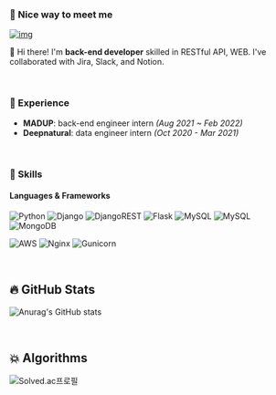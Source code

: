 ### 🤞 Nice way to meet me

[![img](https://camo.githubusercontent.com/fa52fe1a3570da3b49d7d1a12297353d798f8f2a71c0c6499300f0755eb9c90b/68747470733a2f2f696d672e736869656c64732e696f2f62616467652f546563685f426c6f672d4444304237383f7374796c653d666c61742d737175617265266c6f676f3d47697448756225323053706f6e736f7273266c6f676f436f6c6f723d7768697465)](https://studit.tistory.com/) 

👋 Hi there! I'm **back-end developer** skilled in RESTful API, WEB. I've collaborated with Jira, Slack, and Notion.

<br>

### 💫 Experience

- **MADUP**: back-end engineer intern *(Aug 2021 ~ Feb 2022)*
- **Deepnatural**: data engineer intern *(Oct 2020 - Mar 2021)*
<br>


### 💪 Skills

#### Languages & Frameworks

![Python](https://img.shields.io/badge/python-3670A0?style=for-the-badge&logo=python&logoColor=ffdd54) ![Django](https://img.shields.io/badge/django-%23092E20.svg?style=for-the-badge&logo=django&logoColor=white) ![DjangoREST](https://img.shields.io/badge/DJANGO-REST-ff1709?style=for-the-badge&logo=django&logoColor=white&color=ff1709&labelColor=gray) ![Flask](https://img.shields.io/badge/flask-%23000.svg?style=for-the-badge&logo=flask&logoColor=white) ![![MySQL](https://img.shields.io/badge/mysql-%2300f.svg?style=for-the-badge&logo=mysql&logoColor=white)](https://img.shields.io/badge/postgres-%23316192.svg?style=for-the-badge&logo=postgresql&logoColor=white) ![MySQL](https://img.shields.io/badge/mysql-%2300f.svg?style=for-the-badge&logo=mysql&logoColor=white) ![MongoDB](https://img.shields.io/badge/MongoDB-%234ea94b.svg?style=for-the-badge&logo=mongodb&logoColor=white)

![AWS](https://img.shields.io/badge/AWS-%23FF9900.svg?style=for-the-badge&logo=amazon-aws&logoColor=white) ![Nginx](https://img.shields.io/badge/nginx-%23009639.svg?style=for-the-badge&logo=nginx&logoColor=white) ![Gunicorn](https://img.shields.io/badge/gunicorn-%298729.svg?style=for-the-badge&logo=gunicorn&logoColor=white)

<br>

## :fire: GitHub Stats

![Anurag's GitHub stats](https://github-readme-stats.vercel.app/api?username=blueknarr&show_icons=true&theme=vue)

<br>

## :boom: Algorithms 

![Solved.ac프로필](http://mazassumnida.wtf/api/v2/generate_badge?boj=kevintocol)
